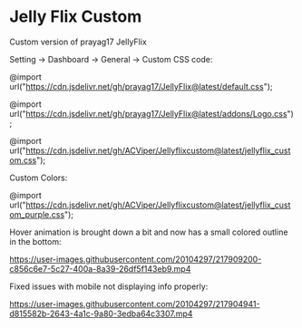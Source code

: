 # Jelly Flix Custom
Custom version of prayag17 JellyFlix

Setting -> Dashboard -> General -> Custom CSS code:

@import url("https://cdn.jsdelivr.net/gh/prayag17/JellyFlix@latest/default.css");

@import url("https://cdn.jsdelivr.net/gh/prayag17/JellyFlix@latest/addons/Logo.css");

@import url("https://cdn.jsdelivr.net/gh/ACViper/Jellyflixcustom@latest/jellyflix_custom.css");

Custom Colors:

@import url("https://cdn.jsdelivr.net/gh/ACViper/Jellyflixcustom@latest/jellyflix_custom_purple.css");

Hover animation is brought down a bit and now has a small colored outline in the bottom:

https://user-images.githubusercontent.com/20104297/217909200-c856c6e7-5c27-400a-8a39-26df5f143eb9.mp4

Fixed issues with mobile not displaying info properly:

https://user-images.githubusercontent.com/20104297/217904941-d815582b-2643-4a1c-9a80-3edba64c3307.mp4

